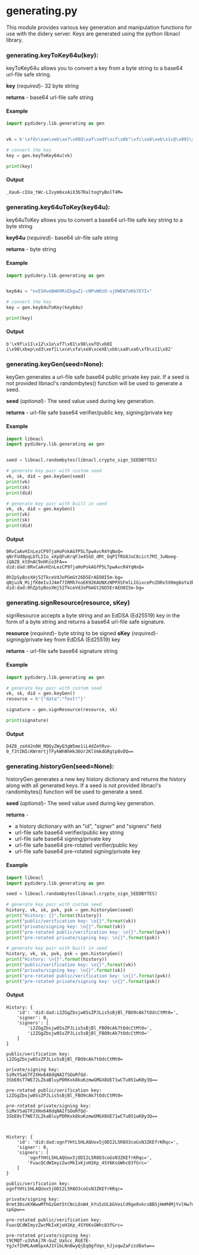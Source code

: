 # generating.py

This module provides various key generation and manipulation functions for use with the didery server.  Keys are generated using the python libnacl library.


### generating.keyToKey64u(key):
keyToKey64u allows you to convert a key from a byte string to a base64 url-file safe string.

**key** (_required_)- 32 byte string

**returns** - base64 url-file safe string

#### Example
```python
import pydidery.lib.generating as gen


vk = b'\xfdv\xae\xeb\xe7\x08Q\xaf\xedY\xcf\x8b"\xfc\xa6\xeb\x1c@\x89}\xdb\xed\x16\xa5\xb6\x88\x18\xc8\x1a%O\x83'

# convert the key
key = gen.keyToKey64u(vk)

print(key)
```

#### Output
```
_Xau6-cIUa_tWc-LIvym6xxAiX3b7RaltogYyBolT4M=
```

### generating.key64uToKey(key64u):
key64uToKey allows you to convert a base64 url-file safe key string to a byte string

**key64u** (_required_)- base64 ulr-file safe string

**returns** - byte string

#### Example
```python
import pydidery.lib.generating as gen


key64u = "nxESHveBmK9RsEkgaZi-cNPvW0zO-ujOWEW7oKb7EYI="

# convert the key
key = gen.key64uToKey(key64u)

print(key)
```

#### Output
```
b'\x9f\x11\x12\x1e\xf7\x81\x98\xafQ\xb0I i\x98\xbep\xd3\xef[L\xce\xfa\xe8\xceXE\xbb\xa0\xa6\xfb\x11\x82'
```

### generating.keyGen(seed=None):
keyGen generates a url-file safe base64 public private key pair. If a seed is not provided libnacl's randombytes() function will be used to generate a seed.

**seed** (_optional_)- The seed value used during key generation.

**returns** - url-file safe base64 verifier/public key, signing/private key

#### Example
```python
import libnacl
import pydidery.lib.generating as gen


seed = libnacl.randombytes(libnacl.crypto_sign_SEEDBYTES)

# generate key pair with custom seed
vk, sk, did = gen.keyGen(seed)
print(vk)
print(sk)
print(did)

# generate key pair with built in seed
vk, sk, did = gen.keyGen()
print(vk)
print(sk)
print(did)
```

#### Output
```
0RvCaAvHInLezCP97jaHoPokAGfP5LTpwAvcR4YqNxQ=
qNrFUd0pqLbTLIIo_xXpQFuKrqFJe45GO_dMt_OqPITRG8JoC8cict7MI_3uNoeg-iQAZ8_ktOnAC9xHhio3FA==
did:dad:0RvCaAvHInLezCP97jaHoPokAGfP5LTpwAvcR4YqNxQ=

0hZpSyBosXHj52TkceVdJoPGmGt26D5ErAEO0I5m-bg=
qNjuiN_MijfK8eIvJJ4mf7IRMh7noEK92KAUNXzNPPXSFmlLIGixcePnZORx5V0mg8aYa3boPkSsAQ7Qjmb5uA==
did:dad:0hZpSyBosXHj52TkceVdJoPGmGt26D5ErAEO0I5m-bg=
```

### generating.signResource(resource, sKey)
signResource accepts a byte string and an EdDSA (Ed25519) key in the form of a byte string and returns a base64 url-file safe signature.

**resource** (_required_)- byte string to be signed
**sKey** (_required_)- signing/private key from EdDSA (Ed25519) key

**returns** - url-file safe base64 signature string

#### Example
```python
import pydidery.lib.generating as gen

# generate key pair with custom seed
vk, sk, did = gen.keyGen()
resource = b'{"data":"Test!"}'

signature = gen.signResource(resource, sk)

print(signature)
```

#### Output
```
D4Z8_zeX42n0H_MQQyZWyQ3gW5me1iL4dZetRvo-0_f3tINIcKWrmrtjTFykWhNhHk36Ur2KlVmkdGRgtp8vDQ==
```

### generating.historyGen(seed=None):
historyGen generates a new key history dictionary and returns the history along with all generated keys. If a seed is not provided libnacl's randombytes() function will be used to generate a seed.

**seed** (_optional_)- The seed value used during key generation.

**returns** -
 - a history dictionary with an "id", "signer" and "signers" field
 - url-file safe base64 verifier/public key string
 - url-file safe base64 signing/private key
 - url-file safe base64 pre-rotated verifier/public key
 - url-file safe base64 pre-rotated signing/private key

#### Example
```python
import libnacl
import pydidery.lib.generating as gen

seed = libnacl.randombytes(libnacl.crypto_sign_SEEDBYTES)

# generate key pair with custom seed
history, vk, sk, pvk, psk = gen.historyGen(seed)
print("History: {}".format(history))
print("public/verification key: \n{}".format(vk))
print("private/signing key: \n{}".format(sk))
print("pre-rotated public/verification key: \n{}".format(pvk))
print("pre-rotated private/signing key: \n{}".format(psk))

# generate key pair with built in seed
history, vk, sk, pvk, psk = gen.historyGen()
print("History: \n{}".format(history))
print("public/verification key: \n{}".format(vk))
print("private/signing key: \n{}".format(sk))
print("pre-rotated public/verification key: \n{}".format(pvk))
print("pre-rotated private/signing key: \n{}".format(psk))
```

#### Output
```
History: {
    'id': 'did:dad:i2ZGgZbsjw0SsZPJLis5sBjBl_FBO9cAk7tOdcCtMt0=', 
    'signer': 0, 
    'signers': [
        'i2ZGgZbsjw0SsZPJLis5sBjBl_FBO9cAk7tOdcCtMt0=', 
        'i2ZGgZbsjw0SsZPJLis5sBjBl_FBO9cAk7tOdcCtMt0='
    ]
}

public/verification key: 
i2ZGgZbsjw0SsZPJLis5sBjBl_FBO9cAk7tOdcCtMt0=

private/signing key: 
SiMxYSaGTF2XHx648dqNAIfSOoRfQd-3SbE0sT7WE72LZkaBluyPDRKxk8kuKzmwGMGX8UE71wCTu051wK0y3Q==

pre-rotated public/verification key: 
i2ZGgZbsjw0SsZPJLis5sBjBl_FBO9cAk7tOdcCtMt0=

pre-rotated private/signing key: 
SiMxYSaGTF2XHx648dqNAIfSOoRfQd-3SbE0sT7WE72LZkaBluyPDRKxk8kuKzmwGMGX8UE71wCTu051wK0y3Q==



History: {
    'id': 'did:dad:ognfYHtL5HLAQUox5jODI2L5R8O3coGsN3ZKEfrKRqc=', 
    'signer': 0, 
    'signers': [
        'ognfYHtL5HLAQUox5jODI2L5R8O3coGsN3ZKEfrKRqc=', 
        'FuacQCdWImyzZwcMkIxKjoH1Kp_4SY6KsGWhc83fGrc='
    ]
}

public/verification key: 
ognfYHtL5HLAQUox5jODI2L5R8O3coGsN3ZKEfrKRqc=

private/signing key: 
0rmt38sxKXWwwMfhGzGmt5tCNcLOsW4_kYu5zULbGVeiCd9ge0vkcsBBSjHmM4MjYvlHw7dygaw3dkoR-spGpw==

pre-rotated public/verification key: 
FuacQCdWImyzZwcMkIxKjoH1Kp_4SY6KsGWhc83fGrc=

pre-rotated private/signing key: 
t9CMQT-u3VhAj7R-GuZ_UaScc_RGE7E-YgJxfIhMLAoW5pxAJ1YibLNnBwyQjEqOgfUqn_hJjoqwZaFzzd8atw==
```